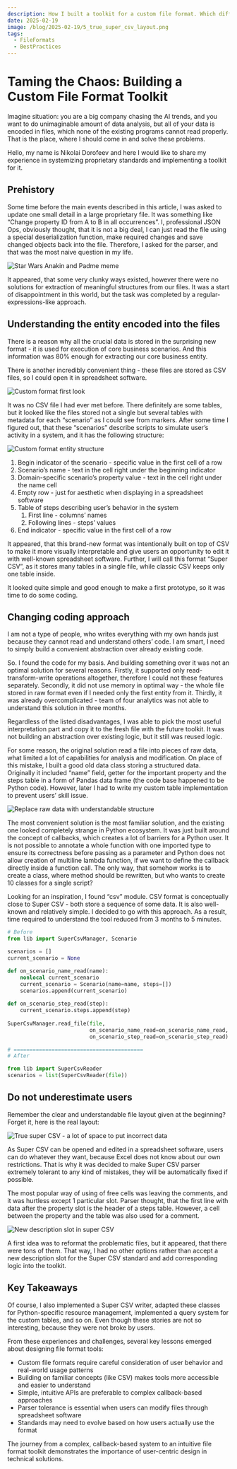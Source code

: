 ```yaml
---
description: How I built a toolkit for a custom file format. Which difficulties I faced and how I solved them.
date: 2025-02-19
image: /blog/2025-02-19/5_true_super_csv_layout.png
tags:
  - FileFormats
  - BestPractices
---
```


# Taming the Chaos: Building a Custom File Format Toolkit

Imagine situation: you are a big company chasing the AI trends, and you want to do unimaginable amount of data analysis, but all of your data is encoded in files, which none of the existing programs cannot read properly. That is the place, where I should come in and solve these problems.

Hello, my name is Nikolai Dorofeev and here I would like to share my experience in systemizing proprietary standards and implementing a toolkit for it.

## Prehistory

Some time before the main events described in this article, I was asked to update one small detail in a large proprietary file. It was something like “Change property ID from A to B in all occurrences”. I, professional JSON Ops, obviously thought, that it is not a big deal, I can just read the file using a special deserialization function, make required changes and save changed objects back into the file. Therefore, I asked for the parser, and that was the most naive question in my life.

![Star Wars Anakin and Padme meme](/blog/2025-02-19/1_star_wars_meme.jpg)

It appeared, that some very clunky ways existed, however there were no solutions for extraction of meaningful structures from our files. It was a start of disappointment in this world, but the task was completed by a regular-expressions-like approach.

## Understanding the entity encoded into the files

There is a reason why all the crucial data is stored in the surprising new format - it is used for execution of core business scenarios. And this information was 80% enough for extracting our core business entity.

There is another incredibly convenient thing - these files are stored as CSV files, so I could open it in spreadsheet software.

![Custom format first look](/blog/2025-02-19/2_custom_format_first_look.png)

It was no CSV file I had ever met before. There definitely are some tables, but it looked like the files stored not a single but several tables with metadata for each “scenario” as I could see from markers. After some time I figured out, that these “scenarios” describe scripts to simulate user’s activity in a system, and it has the following structure:

![Custom format entity structure](/blog/2025-02-19/3_custom_format_entity_structure.png)

1. Begin indicator of the scenario - specific value in the first cell of a row
2. Scenario’s name - text in the cell right under the beginning indicator
3. Domain-specific scenario’s property value - text in the cell right under the name cell
4. Empty row - just for aesthetic when displaying in a spreadsheet software
5. Table of steps describing user’s behavior in the system
    1. First line - columns’ names
    2. Following lines - steps’ values
6. End indicator -  specific value in the first cell of a row

It appeared, that this brand-new format was intentionally built on top of CSV to make it more visually interpretable and give users an opportunity to edit it with well-known spreadsheet software. Further, I will call this format “Super CSV”, as it stores many tables in a single file, while classic CSV keeps only one table inside.

It looked quite simple and good enough to make a first prototype, so it was time to do some coding.

## Changing coding approach

I am not a type of people, who writes everything with my own hands just because they cannot read and understand others’ code. I am smart, I need to simply build a convenient abstraction over already existing code.

So. I found the code for my basis. And building something over it was not an optimal solution for several reasons. Firstly, it supported only read-transform-write operations altogether, therefore I could not these features separately. Secondly, it did not use memory in optimal way - the whole file stored in raw format even if I needed only the first entity from it. Thirdly, it was already overcomplicated - team of four analytics was not able to understand this solution in three months. 

Regardless of the listed disadvantages, I was able to pick the most useful interpretation part and copy it to the fresh file with the future toolkit. It was not building an abstraction over existing logic, but it still was reused logic. 

For some reason, the original solution read a file into pieces of raw data, what limited a lot of capabilities for analysis and modification. On place of this mistake, I built a good old data class storing a structured data. Originally it included “name” field, getter for the important property and the steps table in a form of Pandas data frame (the code base happened to be Python code). However, later I had to write my custom table implementation to prevent users’ skill issue.

![Replace raw data with understandable structure](/blog/2025-02-19/4_replace_raw_data_with_understandable_structure.png)

The most convenient solution is the most familiar solution, and the existing one looked completely strange in Python ecosystem. It was just built around the concept of callbacks, which creates a lot of barriers for a Python user. It is not possible to annotate a whole function with one imported type to ensure its correctness before passing as a parameter and Python does not allow creation of multiline lambda function, if we want to define the callback directly inside a function call. The only way, that somehow works is to create a class, where method should be rewritten, but who wants to create 10 classes for a single script?

Looking for an inspiration, I found “csv” module. CSV format is conceptually close to Super CSV - both store a sequence of some data. It is also well-known and relatively simple. I decided to go with this approach. As a result, time required to understand the tool reduced from 3 months to 5 minutes.

```py
# Before
from lib import SuperCsvManager, Scenario

scenarios = []
current_scenario = None

def on_scenario_name_read(name):
	nonlocal current_scenario 
	current_scenario = Scenario(name=name, steps=[])
	scenarios.append(current_scenario)
	
def on_scenario_step_read(step):
	current_scenario.steps.append(step)
	
SuperCsvManager.read_file(file, 
                          on_scenario_name_read=on_scenario_name_read, 
                          on_scenario_step_read=on_scenario_step_read)

# =========================================
# After

from lib import SuperCsvReader
scenarios = list(SuperCsvReader(file))
```

## Do not underestimate users

Remember the clear and understandable file layout given at the beginning? Forget it, here is the real layout:

![True super CSV - a lot of space to put incorrect data](/blog/2025-02-19/5_true_super_csv_layout.png)

As Super CSV can be opened and edited in a spreadsheet software, users can do whatever they want, because Excel does not know about our own restrictions. That is why it was decided to make Super CSV parser extremely tolerant to any kind of mistakes, they will be automatically fixed if possible.

The most popular way of using of free cells was leaving the comments, and it was hurtless except 1 particular slot. Parser thought, that the first line with data after the property slot is the header of a steps table. However, a cell between the property and the table was also used for a comment. 

![New description slot in super CSV](/blog/2025-02-19/6_new_description_slot_in_super_csv.png)

A first idea was to reformat the problematic files, but it appeared, that there were tons of them. That way, I had no other options rather than accept a new description slot for the Super CSV standard and add corresponding logic into the toolkit.

## Key Takeaways

Of course, I also implemented a Super CSV writer, adapted these classes for Python-specific resource management, implemented a query system for the custom tables, and so on. Even though these stories are not so interesting, because they were not broke by users.

From these experiences and challenges, several key lessons emerged about designing file format tools:

- Custom file formats require careful consideration of user behavior and real-world usage patterns
- Building on familiar concepts (like CSV) makes tools more accessible and easier to understand
- Simple, intuitive APIs are preferable to complex callback-based approaches
- Parser tolerance is essential when users can modify files through spreadsheet software
- Standards may need to evolve based on how users actually use the format

The journey from a complex, callback-based system to an intuitive file format toolkit demonstrates the importance of user-centric design in technical solutions.